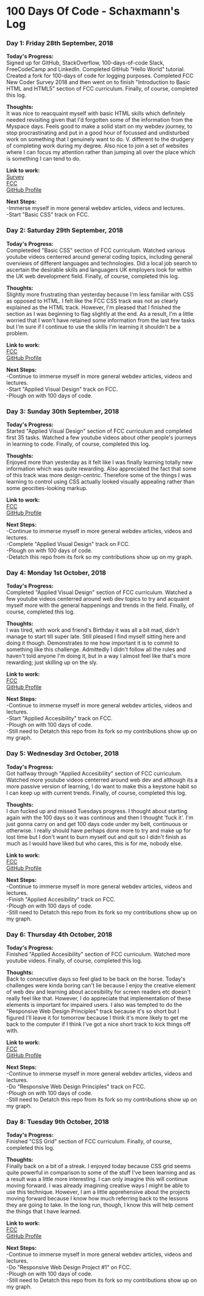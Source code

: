 # 100 Days Of Code - Schaxmann's Log

### Day 1: Friday 28th September, 2018

**Today's Progress:** <br>
Signed up for GitHub, StackOverflow, 100-days-of-code Slack, FreeCodeCamp and LinkedIn. Completed GitHub "Hello World" tutorial. Created a fork for 100-days of code for logging purposes. Completed FCC New Coder Survey 2018 and then went on to finish "Introduction to Basic HTML and HTML5" section of FCC curriculum. Finally, of course, completed this log.

**Thoughts:** <br>
It was nice to reacquaint myself with basic HTML skills which definitely needed revisiting given that I'd forgotten some of the information from the Myspace days. Feels good to make a solid start on my webdev journey, to stop procrastinating and put in a good hour of focussed and undisturbed work on something that I genuinely want to do. V. different to the drudgery of completing work during my degree. Also nice to join a set of websites where I can focus my attention rather than jumping all over the place which is something I can tend to do.

**Link to work:** <br>
[Survey](https://fcc.im/2018-new-coder-survey) <br>
[FCC](https://learn.freecodecamp.org/responsive-web-design/basic-html-and-html5) <br>
[GitHub Profile](https://github.com/schaxmann)

**Next Steps:** <br>
-Immerse myself in more general webdev articles, videos and lectures. <br>
-Start "Basic CSS" track on FCC.

### Day 2: Saturday 29th September, 2018

**Today's Progress:** <br>
Completeded "Basic CSS" section of FCC curriculum. Watched various youtube videos centerred around general coding topics, including general overviews of different languages and technologies. Did a local job search to ascertain the desirable skills and languagers UK employers look for within the UK web development field. Finally, of course, completed this log.

**Thoughts:** <br>
Slightly more frustrating than yesterday because I'm less familiar with CSS as opposed to HTML. I felt like the FCC CSS track was not as clearly explained as the HTML track. However, I'm pleased that I finished the section as I was beginning to flag slightly at the end. As a result, I'm a little worried that I won't have retained some information from the last few tasks but I'm sure if I continue to use the skills I'm learning it shouldn't be a problem.

**Link to work:** <br>
[FCC](https://learn.freecodecamp.org/responsive-web-design/basic-css) <br>
[GitHub Profile](https://github.com/schaxmann)

**Next Steps:** <br>
-Continue to immerse myself in more general webdev articles, videos and lectures. <br>
-Start "Applied Visual Design" track on FCC.<br>
-Plough on with 100 days of code.

### Day 3: Sunday 30th September, 2018

**Today's Progress:** <br>
Started "Applied Visual Design" section of FCC curriculum and completed first 35 tasks. Watched a few youtube videos about other people's journeys in learning to code. Finally, of course, completed this log.

**Thoughts:** <br>
Enjoyed more than yesterday as it felt like I was finally learning totally new information which was quite rewarding. Also appreciated the fact that some of this track was more design-centric. Therefore some of the things I was learning to control using CSS actually looked visually appealing rather than some geocities-looking markup.

**Link to work:** <br>
[FCC](https://learn.freecodecamp.org/responsive-web-design/applied-visual-design) <br>
[GitHub Profile](https://github.com/schaxmann)

**Next Steps:** <br>
-Continue to immerse myself in more general webdev articles, videos and lectures. <br>
-Complete "Applied Visual Design" track on FCC.<br>
-Plough on with 100 days of code.<br>
-Detatch this repo from its fork so my contributions show up on my graph.

### Day 4: Monday 1st October, 2018

**Today's Progress:** <br>
Completed "Applied Visual Design" section of FCC curriculum. Watched a few youtube videos centerred around web dev topics to try and acquaint myself more with the general happenings and trends in the field. Finally, of course, completed this log.

**Thoughts:** <br>
I was tired, with work and friend's Birthday it was all a bit mad, didn't manage to start till super late. Still pleased I find myself sitting here and doing it though. Demonstrates to me how important it is to commit to something like this challenge. Admittedly I didn't follow all the rules and haven't told anyone I'm doing it, but in a way I almost feel like that's more rewarding; just skilling up on the sly.

**Link to work:** <br>
[FCC](https://learn.freecodecamp.org/responsive-web-design/applied-visual-design) <br>
[GitHub Profile](https://github.com/schaxmann)

**Next Steps:** <br>
-Continue to immerse myself in more general webdev articles, videos and lectures. <br>
-Start "Applied Accesibility" track on FCC.<br>
-Plough on with 100 days of code.<br>
-Still need to Detatch this repo from its fork so my contributions show up on my graph.

### Day 5: Wednesday 3rd October, 2018

**Today's Progress:** <br>
Got halfway through "Applied Accesibility" section of FCC curriculum. Watched more youtube videos centerred around web dev and although its a more passive version of learning, I do want to make this a keystone habit so I can keep up with current trends. Finally, of course, completed this log.

**Thoughts:** <br>
I dun fucked up and missed Tuesdays progress. I thought about starting again with the 100 days so it was continous and then I thought 'fuck it'. I'm just gonna carry on and get 100 days code under my belt, continuous or otherwise. I really should have perhaps done more to try and make up for lost time but I don't want to burn myself out and quit so I didn't finish as much as I would have liked but who cares, this is for me, nobody else. 

**Link to work:** <br>
[FCC](https://learn.freecodecamp.org/responsive-web-design/applied-accessibility/) <br>
[GitHub Profile](https://github.com/schaxmann)

**Next Steps:** <br>
-Continue to immerse myself in more general webdev articles, videos and lectures. <br>
-Finish "Applied Accesibility" track on FCC.<br>
-Plough on with 100 days of code.<br>
-Still need to Detatch this repo from its fork so my contributions show up on my graph.

### Day 6: Thursday 4th October, 2018

**Today's Progress:** <br>
Finished "Applied Accesibility" section of FCC curriculum. Watched more youtube videos. Finally, of course, completed this log.

**Thoughts:** <br>
Back to consecutive days so feel glad to be back on the horse. Today's challenges were kinda boring can't lie because I enjoy the creative element of web dev and learning about accesibility for screen readers etc doesn't really feel like that. However, I do appreciate that implementation of these elements is important for impaired users. I also was tempted to do the "Responsive Web Design Principles" track because it's so short but I figured I'll leave it for tomorrow because I think it's more likely to get me back to the computer if I think I've got a nice short track to kick things off with. 

**Link to work:** <br>
[FCC](https://learn.freecodecamp.org/responsive-web-design/applied-accessibility/) <br>
[GitHub Profile](https://github.com/schaxmann)

**Next Steps:** <br>
-Continue to immerse myself in more general webdev articles, videos and lectures. <br>
-Do "Responsive Web Design Principles" track on FCC.<br>
-Plough on with 100 days of code.<br>
-Still need to Detatch this repo from its fork so my contributions show up on my graph.

### Day 8: Tuesday 9th October, 2018

**Today's Progress:** <br>
Finished "CSS Grid" section of FCC curriculum. Finally, of course, completed this log.

**Thoughts:** <br>
Finally back on a bit of a streak. I enjoyed today because CSS grid seems quite powerful in comparison to some of the stuff I've been learning and as a result was a little more interesting. I can only imagine this will continue moving forward. I was already imagining creative ways I might be able to use this technique. However, I am a little apprehensive about the projects moving forward because I know how much referring back to the lessons they are going to take. In the long run, though, I know this will help cement the things that I have learned.

**Link to work:** <br>
[FCC](https://learn.freecodecamp.org/responsive-web-design/css-grid/) <br>
[GitHub Profile](https://github.com/schaxmann)

**Next Steps:** <br>
-Continue to immerse myself in more general webdev articles, videos and lectures. <br>
-Do "Responsive Web Design Project #1" on FCC.<br>
-Plough on with 100 days of code.<br>
-Still need to Detatch this repo from its fork so my contributions show up on my graph.
